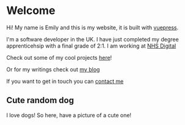 # Welcome

Hi! My name is Emily and this is my website, it is built with [vuepress](https://vuepress.vuejs.org/).

I'm a software developer in the UK. I have just completed my degree apprenticehsip with a final grade of 2:1. I am working at [NHS Digital](https://digital.nhs.uk/)

Check out some of my cool projects [here](/projects)!

Or for my writings check out [my blog](/blog)

If you want to get in touch you can [contact me](/contact)

## Cute random dog

I love dogs! So here, have a picture of a cute one!

<cute-dog />